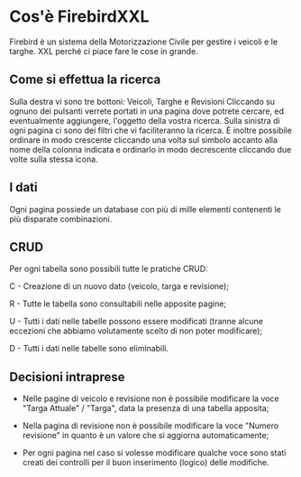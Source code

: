 # Cos'è FirebirdXXL
Firebird è un sistema della Motorizzazione Civile per gestire i veicoli e le targhe.
XXL perché ci piace fare le cose in grande.

## Come si effettua la ricerca
Sulla destra vi sono tre bottoni: Veicoli, Targhe e Revisioni
Cliccando su ognuno dei pulsanti verrete portati in una pagina dove potrete cercare, ed eventualmente aggiungere, l'oggetto della vostra ricerca.
Sulla sinistra di ogni pagina ci sono dei filtri che vi faciliteranno la ricerca.
È inoltre possibile ordinare in modo crescente cliccando una volta sul simbolo accanto alla nome della colonna indicata e ordinarlo in modo decrescente cliccando due volte sulla stessa icona.

## I dati
Ogni pagina possiede un database con più di mille elementi contenenti le più disparate combinazioni.

## CRUD
Per ogni tabella sono possibili tutte le pratiche CRUD:

C - Creazione di un nuovo dato (veicolo, targa e revisione);

R - Tutte le tabella sono consultabili nelle apposite pagine;

U - Tutti i dati nelle tabelle possono essere modificati (tranne alcune eccezioni che abbiamo volutamente scelto di non poter modificare);

D - Tutti i dati nelle tabelle sono eliminabili.

## Decisioni intraprese

- Nelle pagine di veicolo e revisione non è possibile modificare la voce "Targa Attuale" / "Targa", data la presenza di una tabella apposita;

- Nella pagina di revisione non è possibile modificare la voce "Numero revisione" in quanto è un valore che si aggiorna automaticamente;

- Per ogni pagina nel caso si volesse modificare qualche voce sono stati creati dei controlli per il buon inserimento (logico) delle modifiche.
